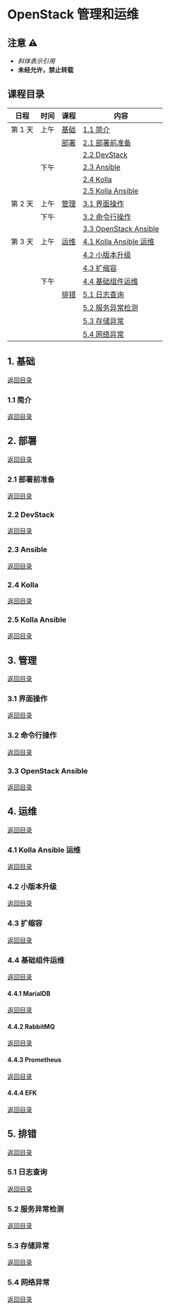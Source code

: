 # OpenStack 管理和运维

## 注意 ⚠️

- *斜体表示引用*
- **未经允许，禁止转载**

## 课程目录

| 日程    | 时间 | 课程              | 内容                |
| ------ | ---- | ---------------- | ------------------ |
| 第 1 天 | 上午 | [基础](#1-基础)    | [1.1 简介](#11-简介) |
|        |     | [部署](#2-部署)    | [2.1 部署前准备](#21-部署前准备) |
|        |     |                   | [2.2 DevStack](#22-devstack) |
|        | 下午 |                   | [2.3 Ansible](#23-ansible) |
|        |     |                   | [2.4 Kolla](#24-kolla) |
|        |     |                   | [2.5 Kolla Ansible](#25-kolla-ansible) |
| 第 2 天 | 上午 | [管理](#3-管理)    | [3.1 界面操作](#31-界面操作) |
|        | 下午 |                   | [3.2 命令行操作](#32-命令行操作) |
|        |     |                   | [3.3 OpenStack Ansible](#33-openstack-ansible) |
| 第 3 天 | 上午 | [运维](#4-运维)    | [4.1 Kolla Ansible 运维](#41-kolla-ansible-运维) |
|        |     |                   | [4.2 小版本升级](#42-小版本升级) |
|        |     |                   | [4.3 扩缩容](#43-扩缩容) |
|        | 下午 |                   | [4.4 基础组件运维](#44-基础组件运维) |
|        |     | [排错](#5-问题排查) | [5.1 日志查询](#51-日志查询) |
|        |     |                   | [5.2 服务异常检测](#52-服务异常检测) |
|        |     |                   | [5.3 存储异常](#53-存储异常) |
|        |     |                   | [5.4 网络异常](#54-网络异常) |

## 1. 基础

[返回目录](#课程目录)

### 1.1 简介

[返回目录](#课程目录)

## 2. 部署

[返回目录](#课程目录)

### 2.1 部署前准备

[返回目录](#课程目录)

### 2.2 DevStack

[返回目录](#课程目录)

### 2.3 Ansible

[返回目录](#课程目录)

### 2.4 Kolla

[返回目录](#课程目录)

### 2.5 Kolla Ansible

[返回目录](#课程目录)

## 3. 管理

[返回目录](#课程目录)

### 3.1 界面操作

[返回目录](#课程目录)

### 3.2 命令行操作

[返回目录](#课程目录)

### 3.3 OpenStack Ansible

[返回目录](#课程目录)

## 4. 运维

[返回目录](#课程目录)

### 4.1 Kolla Ansible 运维

[返回目录](#课程目录)

### 4.2 小版本升级

[返回目录](#课程目录)

### 4.3 扩缩容

[返回目录](#课程目录)

### 4.4 基础组件运维

[返回目录](#课程目录)

#### 4.4.1 MarialDB

[返回目录](#课程目录)

#### 4.4.2 RabbitMQ

[返回目录](#课程目录)

#### 4.4.3 Prometheus

[返回目录](#课程目录)

#### 4.4.4 EFK

[返回目录](#课程目录)

## 5. 排错

[返回目录](#课程目录)

### 5.1 日志查询

[返回目录](#课程目录)

### 5.2 服务异常检测

[返回目录](#课程目录)

### 5.3 存储异常

[返回目录](#课程目录)

### 5.4 网络异常

[返回目录](#课程目录)
